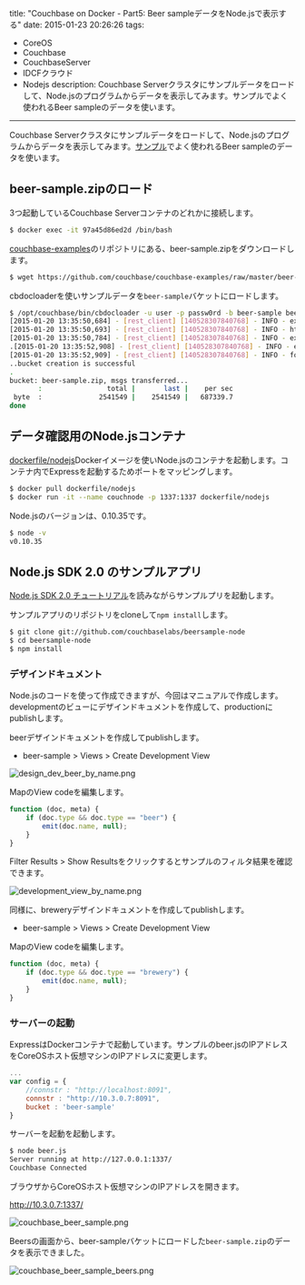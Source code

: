 title: "Couchbase on Docker - Part5: Beer sampleデータをNode.jsで表示する"
date: 2015-01-23 20:26:26
tags:
 - CoreOS
 - Couchbase
 - CouchbaseServer
 - IDCFクラウド
 - Nodejs
description: Couchbase Serverクラスタにサンプルデータをロードして、Node.jsのプログラムからデータを表示してみます。サンプルでよく使われるBeer sampleのデータを使います。
---

Couchbase Serverクラスタにサンプルデータをロードして、Node.jsのプログラムからデータを表示してみます。[サンプル](https://github.com/couchbase/couchbase-examples)でよく使われるBeer sampleのデータを使います。

<!-- more -->

## beer-sample.zipのロード

3つ起動しているCouchbase Serverコンテナのどれかに接続します。

``` bash
$ docker exec -it 97a45d86ed2d /bin/bash
```

[couchbase-examples](https://github.com/couchbase/couchbase-examples)のリポジトリにある、beer-sample.zipをダウンロードします。

``` bash
$ wget https://github.com/couchbase/couchbase-examples/raw/master/beer-sample.zip
```

cbdocloaderを使いサンプルデータを`beer-sample`バケットにロードします。

``` bash
$ /opt/couchbase/bin/cbdocloader -u user -p passw0rd -b beer-sample beer-sample.zip
[2015-01-20 13:35:50,684] - [rest_client] [140528307840768] - INFO - existing buckets : [u'default']
[2015-01-20 13:35:50,693] - [rest_client] [140528307840768] - INFO - http://127.0.0.1:8091//pools/default/buckets with param: proxyPort=11211&bucketType=membase&authType=sasl&name=beer-sample&replicaNumber=1&saslPassword=&ramQuotaMB=100
[2015-01-20 13:35:50,784] - [rest_client] [140528307840768] - INFO - existing buckets : [u'default']
.[2015-01-20 13:35:52,908] - [rest_client] [140528307840768] - INFO - existing buckets : [u'beer-sample', u'default']
[2015-01-20 13:35:52,909] - [rest_client] [140528307840768] - INFO - found bucket beer-sample
..bucket creation is successful
.
bucket: beer-sample.zip, msgs transferred...
       :                total |       last |    per sec
 byte  :              2541549 |    2541549 |   687339.7
done
```

## データ確認用のNode.jsコンテナ

[dockerfile/nodejs](https://registry.hub.docker.com/u/dockerfile/nodejs/)Dockerイメージを使いNode.jsのコンテナを起動します。コンテナ内でExpressを起動するためポートをマッピングします。

``` bash
$ docker pull dockerfile/nodejs
$ docker run -it --name couchnode -p 1337:1337 dockerfile/nodejs
```

Node.jsのバージョンは、0.10.35です。

``` bash
$ node -v
v0.10.35
```

## Node.js SDK 2.0 のサンプルアプリ

[Node.js SDK 2.0 チュートリアル](http://docs.couchbase.com/developer/node-2.0/tutorial-intro.html)を読みながらサンプルプリを起動します。

サンプルアプリのリポジトリをcloneして`npm install`します。

``` bash
$ git clone git://github.com/couchbaselabs/beersample-node 
$ cd beersample-node 
$ npm install
```

### デザインドキュメント

Node.jsのコードを使って作成できますが、今回はマニュアルで作成します。developmentのビューにデザインドキュメントを作成して、productionにpublishします。

beerデザインドキュメントを作成してpublishします。

* beer-sample > Views > Create Development View

![design_dev_beer_by_name.png](/2015/01/23/idcf-coreos-couchbase-beersample/design_dev_beer_by_name.png)

MapのView codeを編集します。

```js
function (doc, meta) {
    if (doc.type && doc.type == "beer") {
        emit(doc.name, null);
    }
}
```

Filter Results > Show Resultsをクリックするとサンプルのフィルタ結果を確認できます。

![development_view_by_name.png](/2015/01/23/idcf-coreos-couchbase-beersample/development_view_by_name.png)


同様に、breweryデザインドキュメントを作成してpublishします。

* beer-sample > Views > Create Development View


MapのView codeを編集します。

```js
function (doc, meta) {
    if (doc.type && doc.type == "brewery") {
        emit(doc.name, null);
    }
}
```

### サーバーの起動

ExpressはDockerコンテナで起動しています。サンプルのbeer.jsのIPアドレスをCoreOSホスト仮想マシンのIPアドレスに変更します。

```js:beer.js
...
var config = {
    //connstr : "http://localhost:8091",
    connstr : "http://10.3.0.7:8091",
    bucket : 'beer-sample'
}
```

サーバーを起動を起動します。

``` bash
$ node beer.js
Server running at http://127.0.0.1:1337/
Couchbase Connected
```

ブラウザからCoreOSホスト仮想マシンのIPアドレスを開きます。

http://10.3.0.7:1337/

![couchbase_beer_sample.png](/2015/01/23/idcf-coreos-couchbase-beersample/couchbase_beer_sample.png)


Beersの画面から、beer-sampleバケットにロードした`beer-sample.zip`のデータを表示できました。

![couchbase_beer_sample_beers.png](/2015/01/23/idcf-coreos-couchbase-beersample/couchbase_beer_sample_beers.png)
